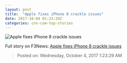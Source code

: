 ```yaml
---
layout: post
title:  "Apple fixes iPhone 8 crackle issues"
date: 2017-10-04 01:23:29Z
categories: cnn-com-top-stories
---
```


![Apple fixes iPhone 8 crackle issues](http://i2.cdn.turner.com/money/dam/assets/170925160544-iphone-8-780x439.jpg)




Full story on F3News: [Apple fixes iPhone 8 crackle issues](http://www.f3nws.com/n/jvrYYB)

> Posted on: Wednesday, October 4, 2017 1:23:29 AM
